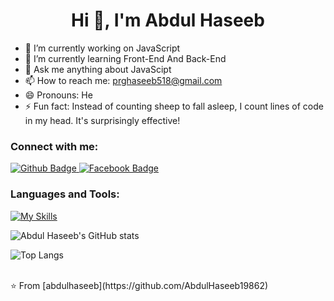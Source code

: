  <h1 align="center">Hi 👋, I'm Abdul Haseeb</h1>

- 🔭 I’m currently working on JavaScript
- 🌱 I’m currently learning Front-End And Back-End
- 💬 Ask me anything about JavaScipt 
- 📫 How to reach me: prghaseeb518@gmail.com
- 😄 Pronouns: He
- ⚡ Fun fact: Instead of counting sheep to fall asleep, I count lines of code in my head. It's surprisingly effective!
  
### Connect with me:
<div id="badges">
  <a href="https://github.com/AbdulHaseeb19862">
    <img src="https://img.shields.io/badge/Github-white?style=for-the-badge&logo=Github&logoColor=black" alt="Github Badge"/>
  </a>
   <a href="https://www.facebook.com/abdulhaseeb115">
    <img src="https://img.shields.io/badge/Facebook-blue?style=for-the-badge&logo=facebook&logoColor=white" alt="Facebook Badge"/>
  </a>
</div>

### Languages and Tools:
[![My Skills](https://skillicons.dev/icons?i=html,css,bootstrap,js,nodejs,npm,express,mongodb,mysql,wordpress,github,git,postman&perline=5)](https://skillicons.dev)

![Abdul Haseeb's GitHub stats](https://github-readme-stats.vercel.app/api?username=abdulhaseeb&show_icons=true&theme=js)

![Top Langs](https://github-readme-stats.vercel.app/api/top-langs/?username=abdulhaseeb&theme=js)


<br>
⭐️ From [abdulhaseeb](https://github.com/AbdulHaseeb19862)
